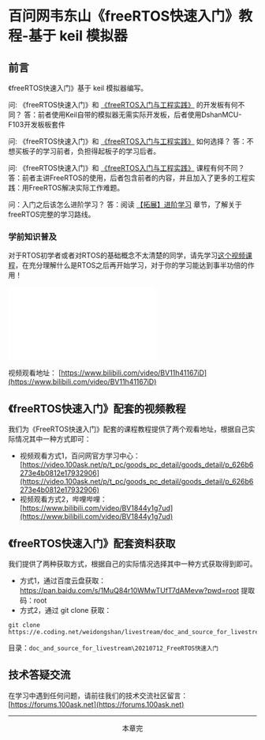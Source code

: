 # 百问网韦东山《freeRTOS快速入门》教程-基于 keil 模拟器

## 前言
《freeRTOS快速入门》基于 keil 模拟器编写。

问: 《freeRTOS快速入门》和 [《freeRTOS入门与工程实践》](../DShanMCU-F103/README.md) 的开发板有何不同？
答：前者使用Keil自带的模拟器无需实际开发板，后者使用DshanMCU-F103开发板板套件


问: 《freeRTOS快速入门》和 [《freeRTOS入门与工程实践》](../DShanMCU-F103/README.md) 如何选择？
答：不想买板子的学习前者，负担得起板子的学习后者。


问: 《freeRTOS快速入门》和 [《freeRTOS入门与工程实践》](../DShanMCU-F103/README.md) 课程有何不同？
答：前者主讲FreeRTOS的使用，后者包含前者的内容，并且加入了更多的工程实践：用FreeRTOS解决实际工作难题。


问：入门之后该怎么进阶学习？
答：阅读 [【拓展】进阶学习](./chapter14.md) 章节，了解关于freeRTOS完整的学习路线。


### 学前知识普及

对于RTOS初学者或者对RTOS的基础概念不太清楚的同学，请先学习[这个视频课程](https://www.bilibili.com/video/BV11h41167iD)，在充分理解什么是RTOS之后再开始学习，对于你的学习能达到事半功倍的作用！

<iframe src="//player.bilibili.com/player.html?aid=206670748&bvid=BV11h41167iD&cid=370140179&p=1" scrolling="no" border="0" frameborder="no" framespacing="0" allowfullscreen="true"> </iframe>

视频观看地址： [https://www.bilibili.com/video/BV11h41167iD](https://www.bilibili.com/video/BV11h41167iD)

## 《freeRTOS快速入门》配套的视频教程

我们为《FreeRTOS快速入门》配套的课程教程提供了两个观看地址，根据自己实际情况其中一种方式即可：

- 视频观看方式1，百问网官方学习中心：[https://video.100ask.net/p/t_pc/goods_pc_detail/goods_detail/p_626b6273e4b0812e17932906](https://video.100ask.net/p/t_pc/goods_pc_detail/goods_detail/p_626b6273e4b0812e17932906)
- 视频观看方式2，哔哩哔哩：[https://www.bilibili.com/video/BV1844y1g7ud](https://www.bilibili.com/video/BV1844y1g7ud)

## 《freeRTOS快速入门》配套资料获取

我们提供了两种获取方式，根据自己的实际情况选择其中一种方式获取得到即可。

- 方式1，通过百度云盘获取： https://pan.baidu.com/s/1MuQ84r10WMwTUfT7dAMevw?pwd=root  提取码：root
- 方式2，通过 git clone 获取： 

```shell
git clone https://e.coding.net/weidongshan/livestream/doc_and_source_for_livestream.git
```

目录：`doc_and_source_for_livestream\20210712_FreeRTOS快速入门`


## 技术答疑交流

在学习中遇到任何问题，请前往我们的技术交流社区留言： [https://forums.100ask.net](https://forums.100ask.net)


---
<center>本章完</center>

